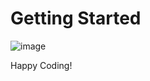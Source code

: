 # Getting Started
![image](https://github.com/user-attachments/assets/2be9abd5-576d-4ca4-bea3-04ac30be1465)


Happy Coding!
